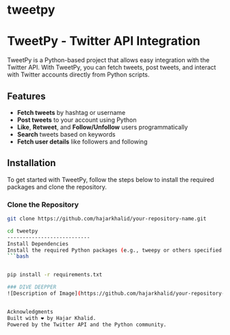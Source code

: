 # tweetpy

# TweetPy - Twitter API Integration

TweetPy is a Python-based project that allows easy integration with the Twitter API. With TweetPy, you can fetch tweets, post tweets, and interact with Twitter accounts directly from Python scripts.

## Features

- **Fetch tweets** by hashtag or username
- **Post tweets** to your account using Python
- **Like**, **Retweet**, and **Follow/Unfollow** users programmatically
- **Search** tweets based on keywords
- **Fetch user details** like followers and following

## Installation

To get started with TweetPy, follow the steps below to install the required packages and clone the repository.

### Clone the Repository
```bash
git clone https://github.com/hajarkhalid/your-repository-name.git

cd tweetpy
---------------------------
Install Dependencies
Install the required Python packages (e.g., tweepy or others specified in requirements.txt):
```bash


pip install -r requirements.txt

### DIVE DEEPPER 
![Description of Image](https://github.com/hajarkhalid/your-repository-name/blob/main/path-to-your-image/267c0dda-e088-4bf7-bdd6-7bcbac7204df.png)


Acknowledgments
Built with ❤️ by Hajar Khalid.
Powered by the Twitter API and the Python community.
